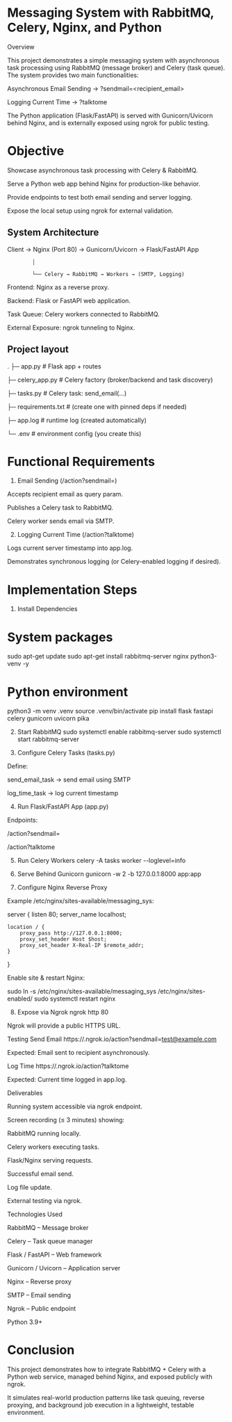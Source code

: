 # Messaging System with RabbitMQ, Celery, Nginx, and Python
Overview

This project demonstrates a simple messaging system with asynchronous task processing using RabbitMQ (message broker) and Celery (task queue).
The system provides two main functionalities:

Asynchronous Email Sending → ?sendmail=<recipient_email>

Logging Current Time → ?talktome

The Python application (Flask/FastAPI) is served with Gunicorn/Uvicorn behind Nginx, and is externally exposed using ngrok for public testing.

# Objective

Showcase asynchronous task processing with Celery & RabbitMQ.

Serve a Python web app behind Nginx for production-like behavior.

Provide endpoints to test both email sending and server logging.

Expose the local setup using ngrok for external validation.

## System Architecture
Client → Nginx (Port 80) → Gunicorn/Uvicorn → Flask/FastAPI App
            
            │
            
            └── Celery → RabbitMQ → Workers → (SMTP, Logging)


Frontend: Nginx as a reverse proxy.

Backend: Flask or FastAPI web application.

Task Queue: Celery workers connected to RabbitMQ.

External Exposure: ngrok tunneling to Nginx.

## Project layout
.
├─ app.py # Flask app + routes

├─ celery_app.py # Celery factory (broker/backend and task discovery)

├─ tasks.py # Celery task: send_email(...)

├─ requirements.txt # (create one with pinned deps if needed)

├─ app.log # runtime log (created automatically)

└─ .env # environment config (you create this)

# Functional Requirements
1. Email Sending (/action?sendmail=<email>)

Accepts recipient email as query param.

Publishes a Celery task to RabbitMQ.

Celery worker sends email via SMTP.

2. Logging Current Time (/action?talktome)

Logs current server timestamp into app.log.

Demonstrates synchronous logging (or Celery-enabled logging if desired).

# Implementation Steps
1. Install Dependencies
# System packages
sudo apt-get update
sudo apt-get install rabbitmq-server nginx python3-venv -y

# Python environment
python3 -m venv .venv
source .venv/bin/activate
pip install flask fastapi celery gunicorn uvicorn pika

2. Start RabbitMQ
sudo systemctl enable rabbitmq-server
sudo systemctl start rabbitmq-server

3. Configure Celery Tasks (tasks.py)

Define:

send_email_task → send email using SMTP

log_time_task → log current timestamp

4. Run Flask/FastAPI App (app.py)

Endpoints:

/action?sendmail=<email>

/action?talktome

5. Run Celery Workers
celery -A tasks worker --loglevel=info

6. Serve Behind Gunicorn
gunicorn -w 2 -b 127.0.0.1:8000 app:app

7. Configure Nginx Reverse Proxy

Example /etc/nginx/sites-available/messaging_sys:

server {
    listen 80;
    server_name localhost;

    location / {
        proxy_pass http://127.0.0.1:8000;
        proxy_set_header Host $host;
        proxy_set_header X-Real-IP $remote_addr;
    }
}


Enable site & restart Nginx:

sudo ln -s /etc/nginx/sites-available/messaging_sys /etc/nginx/sites-enabled/
sudo systemctl restart nginx

8. Expose via Ngrok
ngrok http 80


Ngrok will provide a public HTTPS URL.

Testing
Send Email
https://<ngrok-id>.ngrok.io/action?sendmail=test@example.com


Expected: Email sent to recipient asynchronously.

Log Time
https://<ngrok-id>.ngrok.io/action?talktome


Expected: Current time logged in app.log.

 Deliverables

Running system accessible via ngrok endpoint.

Screen recording (≤ 3 minutes) showing:

RabbitMQ running locally.

Celery workers executing tasks.

Flask/Nginx serving requests.

Successful email send.

Log file update.

External testing via ngrok.

Technologies Used

RabbitMQ – Message broker

Celery – Task queue manager

Flask / FastAPI – Web framework

Gunicorn / Uvicorn – Application server

Nginx – Reverse proxy

SMTP – Email sending

Ngrok – Public endpoint

Python 3.9+

# Conclusion

This project demonstrates how to integrate RabbitMQ + Celery with a Python web service, managed behind Nginx, and exposed publicly with ngrok.

It simulates real-world production patterns like task queuing, reverse proxying, and background job execution in a lightweight, testable environment.






